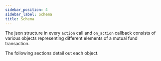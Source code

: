 ```yaml
---
sidebar_position: 4
sidebar_label: Schema
title: Schema
---
```


The json structure in every `action` call and `on_action` callback consists of various objects representing different elements of a mutual fund transaction.

The following sections detail out each object.

